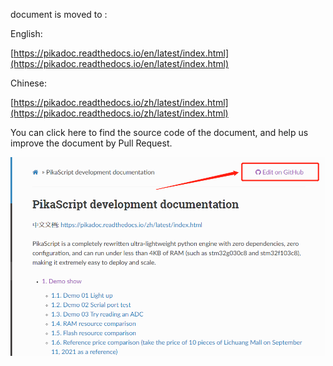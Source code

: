 document is moved to :

English:

[https://pikadoc.readthedocs.io/en/latest/index.html](https://pikadoc.readthedocs.io/en/latest/index.html)

Chinese:

[https://pikadoc.readthedocs.io/zh/latest/index.html](https://pikadoc.readthedocs.io/zh/latest/index.html)



You can click here to find the source code of the document, and help us improve the document by Pull Request.

![image-20220522151108654](assets/image-20220522151108654.png)
